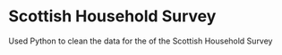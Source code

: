 # Scottish Household Survey

Used Python to clean the data for the of the Scottish Household Survey
